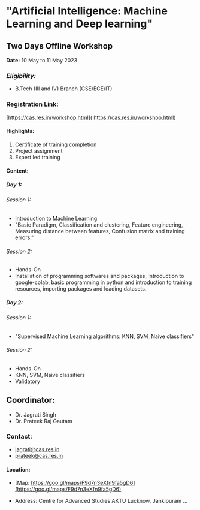 # "Artificial Intelligence: Machine Learning and Deep learning"
## Two Days Offline Workshop

**Date:** 10 May to 11 May 2023


### *Eligibility:*
* B.Tech (III and IV) Branch (CSE/ECE/IT)

### Registration Link: 
[https://cas.res.in/workshop.html]( https://cas.res.in/workshop.html)

#### Highlights:


1. Certificate of training completion
1. Project assignment
1. Expert led training

#### Content:

##### Day 1:

###### Session 1:

* Introduction to Machine Learning
* "Basic Paradigm, Classification and clustering, Feature engineering, Measuring distance between features, Confusion matrix and training errors."

###### Session 2:

* Hands-On
* Installation of programming softwares and packages, Introduction to google-colab, basic programming in  python and introduction to training resources, importing packages and loading datasets.


##### Day 2:

###### Session 1:

* "Supervised Machine Learning algorithms: KNN, SVM, Naive classifiers"


###### Session 2:

* Hands-On
* KNN, SVM, Naive classifiers
* Validatory

  
## Coordinator:

* Dr. Jagrati Singh
* Dr. Prateek Raj Gautam

### Contact:

* jagrati@cas.res.in
* prateek@cas.res.in

#### Location:

* [Map: https://goo.gl/maps/F9d7n3eXfn9fa5gD6](https://goo.gl/maps/F9d7n3eXfn9fa5gD6)

* Address: Centre for Advanced Studies AKTU Lucknow, Jankipuram ...
